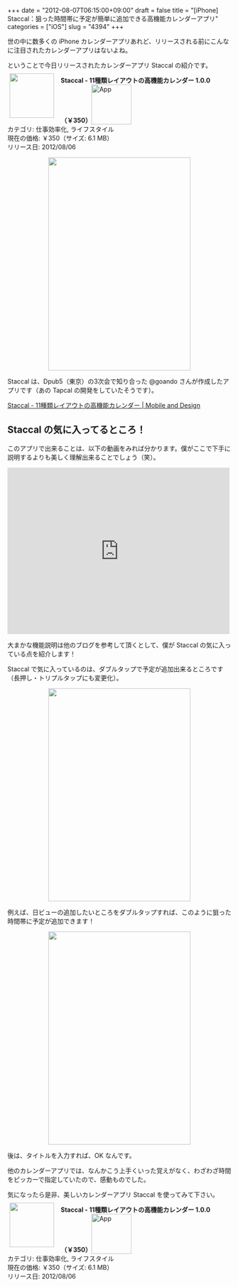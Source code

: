+++
date = "2012-08-07T06:15:00+09:00"
draft = false
title = "[iPhone] Staccal：狙った時間帯に予定が簡単に追加できる高機能カレンダーアプリ"
categories = ["iOS"]
slug = "4394"
+++

世の中に数多くの iPhone カレンダーアプリあれど、リリースされる前にこんなに注目されたカレンダーアプリはないよね。

ということで今日リリースされたカレンダーアプリ Staccal の紹介です。

<a href="https://itunes.apple.com/jp/app/id546282165?mt=8&uo=4&at=11l3RT" target="_blank" rel="nofollow"><img width="100" class="alignleft" align="left" src="http://a1110.phobos.apple.com/us/r1000/119/Purple/v4/98/6b/7a/986b7a01-636b-f708-d58f-98ae0d613f56/temp..nypenklb.100x100-75.png" style="margin: -5px 15px 1px 5px;"></a><strong> Staccal - 11種類レイアウトの高機能カレンダー 1.0.0（￥350）</strong><a href="https://itunes.apple.com/jp/app/id546282165?mt=8&uo=4&at=11l3RT" target="_blank" rel="nofollow"><img src="/images/2012/12/viewinitunes_jp.png" style="vertical-align:bottom;" width="90" alt="App"></a><br> カテゴリ: 仕事効率化, ライフスタイル<br> 現在の価格: ￥350（サイズ: 6.1 MB）<br> リリース日: 2012/08/06<br style="clear: both;">

<img style="display:block; margin-left:auto; margin-right:auto;" src="/images/2012/08/4394_1.png" border="0" width="320" height="480" />

Staccal は、Dpub5（東京）の3次会で知り合った @goando さんが作成したアプリです（あの Tapcal の開発をしていたそうです）。

<a href="http://www.mobileanddesign.com/staccal/ja/index.html" target="_blank">Staccal - 11種類レイアウトの高機能カレンダー | Mobile and Design</a>

<h2>Staccal の気に入ってるところ！</h2>

このアプリで出来ることは、以下の動画をみれば分かります。僕がここで下手に説明するよりも美しく理解出来ることでしょう（笑）。

<iframe src="http://player.vimeo.com/video/46528377?title=0&amp;byline=0&amp;portrait=0&amp;autoplay=1" width="500" height="375" frameborder="0" webkitAllowFullScreen mozallowfullscreen allowFullScreen></iframe>

大まかな機能説明は他のブログを参考して頂くとして、僕が Staccal の気に入っている点を紹介します！

Staccal で気に入っているのは、ダブルタップで予定が追加出来るところです（長押し・トリプルタップにも変更化）。

<img style="display:block; margin-left:auto; margin-right:auto;" src="/images/2012/08/4394_2.png" border="0" width="320" height="480" />

例えば、日ビューの追加したいところをダブルタップすれば、このように狙った時間帯に予定が追加できます！

<img style="display:block; margin-left:auto; margin-right:auto;" src="/images/2012/08/4394_3.png" border="0" width="320" height="480" />

後は、タイトルを入力すれば、OK なんです。

他のカレンダーアプリでは、なんかこう上手くいった覚えがなく、わざわざ時間をピッカーで指定していたので、感動ものでした。

気になったら是非、美しいカレンダーアプリ Staccal を使ってみて下さい。

<a href="https://itunes.apple.com/jp/app/id546282165?mt=8&uo=4&at=11l3RT" target="_blank" rel="nofollow"><img width="100" class="alignleft" align="left" src="http://a1110.phobos.apple.com/us/r1000/119/Purple/v4/98/6b/7a/986b7a01-636b-f708-d58f-98ae0d613f56/temp..nypenklb.100x100-75.png" style="margin: -5px 15px 1px 5px;"></a><strong> Staccal - 11種類レイアウトの高機能カレンダー 1.0.0（￥350）</strong><a href="https://itunes.apple.com/jp/app/id546282165?mt=8&uo=4&at=11l3RT" target="_blank" rel="nofollow"><img src="/images/2012/12/viewinitunes_jp.png" style="vertical-align:bottom;" width="90" alt="App"></a><br> カテゴリ: 仕事効率化, ライフスタイル<br> 現在の価格: ￥350（サイズ: 6.1 MB）<br> リリース日: 2012/08/06<br style="clear: both;">
